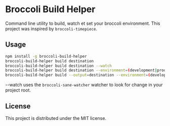 # Broccoli Build Helper

Command line utility to build, watch et set your broccoli environment. This project was inspired by `broccoli-timepiece`.

## Usage

```bash
npm install -g broccoli-build-helper
broccoli-build-helper build destination
broccoli-build-helper build destination --watch
broccoli-build-helper build destination --environment=(development|production)
broccoli-build-helper build --output=destination --environment=(development|production) --watch
```

--watch uses the `broccoli-sane-watcher` watcher to look for change in your project root.

## License

This project is distributed under the MIT license.
